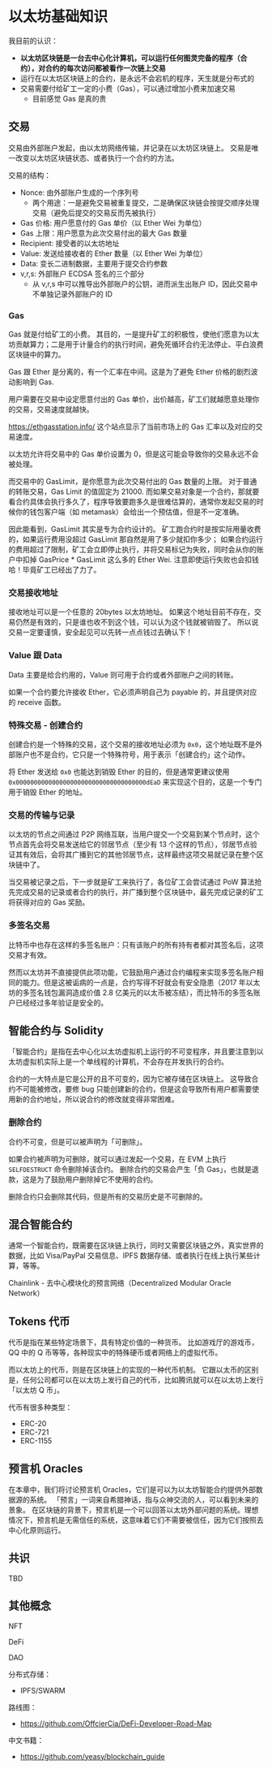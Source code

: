 # 以太坊基础知识


我目前的认识：

- **以太坊区块链是一台去中心化计算机，可以运行任何图灵完备的程序（合约），对合约的每次访问都被看作一次链上交易**
- 运行在以太坊区块链上的合约，是永远不会宕机的程序，天生就是分布式的
- 交易需要付给矿工一定的小费（Gas），可以通过增加小费来加速交易
    - 目前感觉 Gas 是真的贵


## 交易

交易由外部账户发起，由以太坊网络传输，并记录在以太坊区块链上。
交易是唯一改变以太坊区块链状态、或者执行一个合约的方法。


交易的结构：

- Nonce: 由外部账户生成的一个序列号
  - 两个用途：一是避免交易被重复提交，二是确保区块链会按提交顺序处理交易（避免后提交的交易反而先被执行）
- Gas 价格: 用户愿意付的 Gas 单价（以 Ether Wei 为单位）
- Gas 上限：用户愿意为此次交易付出的最大 Gas 数量
- Recipient: 接受者的以太坊地址
- Value: 发送给接收者的 Ether 数量（以 Ether Wei 为单位）
- Data: 变长二进制数据，主要用于提交合约参数
- v,r,s: 外部账户 ECDSA 签名的三个部分
  - 从 v,r,s 中可以推导出外部账户的公钥，进而派生出账户 ID，因此交易中不单独记录外部账户的 ID


### Gas

Gas 就是付给矿工的小费。
其目的，一是提升矿工的积极性，使他们愿意为以太坊贡献算力；二是用于计量合约的执行时间，避免死循环合约无法停止、平白浪费区块链中的算力。

Gas 跟 Ether 是分离的，有一个汇率在中间。这是为了避免 Ether 价格的剧烈波动影响到 Gas.

用户需要在交易中设定愿意付出的 Gas 单价，出价越高，矿工们就越愿意处理你的交易，交易速度就越快。

<https://ethgasstation.info/> 这个站点显示了当前市场上的 Gas 汇率以及对应的交易速度。

以太坊允许将交易中的 Gas 单价设置为 0，但是这可能会导致你的交易永远不会被处理。

而交易中的 GasLimit，是你愿意为此次交易付出的 Gas 数量的上限。
对于普通的转账交易，Gas Limit 的值固定为 21000. 而如果交易对象是一个合约，那就要看合约具体会执行多久了，程序导致要跑多久是很难估算的，通常你发起交易的时候你的钱包客户端（如 metamask）会给出一个预估值，但是不一定准确。

因此能看到，GasLimit 其实是专为合约设计的。
矿工跑合约时是按实际用量收费的，如果运行费用没超过 GasLimit 那自然是用了多少就扣你多少；
如果合约运行的费用超过了限制，矿工会立即停止执行，并将交易标记为失败，同时会从你的账户中扣掉 GasPrice * GasLimit 这么多的 Ether Wei. 注意即使运行失败也会扣钱哈！毕竟矿工已经出了力了。

### 交易接收地址

接收地址可以是一个任意的 20bytes 以太坊地址。
如果这个地址目前不存在，交易仍然是有效的，只是谁也收不到这个钱，可以认为这个钱就被销毁了。
所以说交易一定要谨慎，安全起见可以先转一点点钱过去确认下！

### Value 跟 Data

Data 主要是给合约用的，Value 则可用于合约或者外部账户之间的转账。

如果一个合约要允许接收 Ether，它必须声明自己为 payable 的，并且提供对应的 receive 函数。


### 特殊交易 - 创建合约

创建合约是一个特殊的交易，这个交易的接收地址必须为 `0x0`，这个地址既不是外部账户也不是合约，它只是一个特殊符号，用于表示「创建合约」这个动作。

将 Ether 发送给 `0x0` 也能达到销毁 Ether 的目的，但是通常更建议使用 `0x000000000000000000000000000000000000dEaD` 来实现这个目的，这是一个专门用于销毁 Ether 的地址。


### 交易的传输与记录

以太坊的节点之间通过 P2P 网络互联，当用户提交一个交易到某个节点时，这个节点首先会将交易发送给它的邻居节点（至少有 13 个这样的节点），邻居节点验证其有效后，会将其广播到它的其他邻居节点，这样最终这项交易就记录在整个区块链中了。

当交易被记录之后，下一步就是矿工来执行了，各位矿工会尝试通过 PoW 算法抢先完成交易的记录或者合约的执行，并广播到整个区块链中，最先完成记录的矿工将获得对应的 Gas 奖励。


### 多签名交易

比特币中也存在这样的多签名账户：只有该账户的所有持有者都对其签名后，这项交易才有效。

然而以太坊并不直接提供此项功能，它鼓励用户通过合约编程来实现多签名账户相同的能力。但是这被诟病的一点是，合约写得不好就会有安全隐患（2017 年以太坊的多签名钱包漏洞造成价值 2.8 亿美元的以太币被冻结），而比特币的多签名账户已经经过多年验证是安全的。


## 智能合约与 Solidity

「智能合约」是指在去中心化以太坊虚拟机上运行的不可变程序，并且要注意到以太坊虚拟机实际上是一个单线程的计算机，不会存在并发执行的合约。

合约的一大特点是它是公开的且不可变的，因为它被存储在区块链上。
这导致合约不可能被修改，要修 bug 只能创建新的合约，但是这会导致所有用户都需要使用新的合约地址，所以说合约的修改就变得非常困难。


### 删除合约

合约不可变，但是可以被声明为「可删除」。

如果合约被声明为可删除，就可以通过发起一个交易，在 EVM 上执行 `SELFDESTRUCT` 命令删除掉该合约。
删除合约的交易会产生「负 Gas」，也就是退款，这是为了鼓励用户删除掉它不使用的合约。

删除合约只会删除其代码，但是所有的交易历史是不可删除的。

## 混合智能合约

通常一个智能合约，既需要在区块链上执行，同时又需要区块链之外，真实世界的数据，比如 Visa/PayPal 交易信息、IPFS 数据存储、或者执行在线上执行某些计算，等等。


Chainlink - 去中心模块化的预言网络（Decentralized Modular Oracle Network）




## Tokens 代币

代币是指在某些特定场景下，具有特定价值的一种货币。
比如游戏厅的游戏币，QQ 中的 Q 币等等，各种现实中的特殊硬币或者网络上的虚拟代币。

而以太坊上的代币，则是在区块链上的实现的一种代币机制。
它跟以太币的区别是，任何公司都可以在以太坊上发行自己的代币，比如腾讯就可以在以太坊上发行「以太坊 Q 币」。



代币有很多种类型：

- ERC-20
- ERC-721
- ERC-1155

## 预言机 Oracles

在本章中，我们将讨论预言机 Oracles，它们是可以为以太坊智能合约提供外部数据源的系统。
「预言」一词来自希腊神话，指与众神交流的人，可以看到未来的景象。
在区块链的背景下，预言机是一个可以回答以太坊外部问题的系统。理想情况下，预言机是无需信任的系统，这意味着它们不需要被信任，因为它们按照去中心化原则运行。


## 共识

TBD


## 其他概念


NFT

DeFi

DAO

分布式存储：

- IPFS/SWARM



路线图：

- https://github.com/OffcierCia/DeFi-Developer-Road-Map


中文书籍：
- https://github.com/yeasy/blockchain_guide
